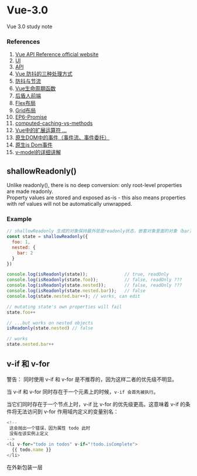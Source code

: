 # Vue-3.0
Vue 3.0 study note

### References
1. [Vue API Reference official website](https://vuejs.org/api)  
2. [UI](https://www.naiveui.com/zh-CN/light/components)  
3. [API](http://111.59.30.30:20002/doc)  
4. [Vue 防抖的三种处理方式](https://blog.csdn.net/qq453660983/article/details/125276335)  
5. [防抖与节流](https://blog.csdn.net/m0_48166663/article/details/121144995)  
6. [Vue生命周期函数](https://blog.csdn.net/weixin_45791692/article/details/124045505)  
7. [后盾人前端](https://doc.houdunren.com/)  
8. [Flex布局](https://juejin.cn/post/7031050931206619172)
9. [Grid布局](https://juejin.cn/post/7031366821106155556)
10. [EP6-Promise](https://blog.csdn.net/m0_46846526/article/details/119345337?ops_request_misc=%257B%2522request%255Fid%2522%253A%2522166607450616782391816539%2522%252C%2522scm%2522%253A%252220140713.130102334..%2522%257D&request_id=166607450616782391816539&biz_id=0&utm_medium=distribute.pc_search_result.none-task-blog-2~all~top_positive~default-2-119345337-null-null.142^v58^pc_search_tree,201^v3^control_1&utm_term=Promise&spm=1018.2226.3001.4187)
11. [computed-caching-vs-methods](https://cn.vuejs.org/guide/essentials/computed.html#computed-caching-vs-methods)
12. [Vue中的扩展运算符 ...](https://blog.csdn.net/weixin_44682587/article/details/113740701)
13. [原生DOM中的事件（事件流、事件委托）](https://blog.csdn.net/weixin_46163658/article/details/121869715)
14. [原生js Dom事件](https://www.jianshu.com/p/b2b8a4186195)
15. [v-model的详细讲解](https://blog.csdn.net/weixin_45215308/article/details/121618639)


## shallowReadonly()

Unlike readonly(), there is no deep conversion: only root-level properties are made readonly.  
Property values are stored and exposed as-is - this also means properties with ref values will not be automatically unwrapped.  

### Example

```js
// shallowReadonly 生成的对象保持最外层是readonly状态，嵌套对象里面的对象（bar)不是readonly
const state = shallowReadonly({
  foo: 1,
  nested: {
    bar: 2
  }
})

console.log(isReadonly(state));              // true, readOnly
console.log(isReadonly(state.foo));          // false, readOnly ???
console.log(isReadonly(state.nested));       // false, readOnly ???
console.log(isReadonly(state.nested.bar));   // false
console.log(state.nested.bar++); // works, can edit

// mutating state's own properties will fail
state.foo++

// ...but works on nested objects
isReadonly(state.nested) // false

// works
state.nested.bar++
```

## v-if 和 v-for  

警告：
同时使用 v-if 和 v-for 是不推荐的，因为这样二者的优先级不明显。

当 v-if 和 v-for 同时存在于一个元素上的时候，`v-if 会首先被执行`。

当它们同时存在于一个节点上时，v-if 比 v-for 的优先级更高。这意味着 v-if 的条件将无法访问到 v-for 作用域内定义的变量别名：
```js
<!--
 这会抛出一个错误，因为属性 todo 此时
 没有在该实例上定义
-->
<li v-for="todo in todos" v-if="!todo.isComplete">
  {{ todo.name }}
</li>
```
在外新包装一层 <template> 再在其上使用 v-for 可以解决这个问题 (这也更加明显易读)：
```js
<template v-for="todo in todos">
  <li v-if="!todo.isComplete">
    {{ todo.name }}
  </li>
</template>
```

## 命名方式
### 骆驼式命名法（camelCase）
  ```
又称驼峰式命名法，是电脑程式编写时的一套命名规则（惯例）。  
正如它的名称CamelCase所表示的那样，是指混合使用大小写字母来构成变量和函数的名字。  
程序员们为了自己的代码能更容易的在同行之间交流，所以多采取统一的可读性比较好的命名方式。  
骆驼式命名法就是当变量名或者函数名是由一个或者多个单词连结在一起，而构成的唯一识别字时，第一个单词以小写字母开始；  
  第二个单词开始以后的每个单词的首字母都采用大写字母。  
  例如：myFirstName、myLastName。
  ```

1. 小驼峰法
  变量一般用小驼峰法标识。

  驼峰法的意思是：除第一个单词之外，其他单词首字母大写。例如：int myStudentCount; 变量myStudentCount的第一个单词全部小写，后面的单词首字母大写。

2. 大驼峰法
  相比小驼峰法，大驼峰法（即帕斯卡命名法）把第一个单词的首字母也大写了。

  常用于类名，命名空间等。例如：public class DataBaseUser;

### 帕斯卡命名法
  ```
  帕斯卡命名法指当变量名和函式名称是由两个或两个以上单字连结在一起，而构成的唯一识别字时，用以增加变量和函式的可读性。

  命名规则：

  单字之间不以空格断开或连接号（-）、底线（_）连结，第一个单字首字母采用大写字母；后续首字母亦用大写字母，例如：FirstName、LastName。  
  每一个单字的首字母都采用大写字母的命名格式，被称为“Pascal命名法”，也有人称之为“大驼峰式命名法”（Upper Camel Case）,为驼峰式大小写的子集。

  帕斯卡命名法是在命名的时候将首字母大写，例如：public void DisplayInfo(); string UserName;二者都是采用了帕斯卡命名法。
  ```

  在C#中，以帕斯卡命名法和骆驼式命名法居多。

  C#中的编码惯例中，给公共成员变量（public）、受保护的成员变量（protect）、或内部成员变量（internal）命名时，应使用帕斯卡命名法，如score，name,Status均为有效地成员变量名；私有成员变量（private）必须以骆驼命名法命名，并以一个下划线开头。
  
 ## 总结：
  ```
  PascalCase：帕斯卡命名法，每个单词首字母大写，又名大驼峰命名法。  

  camelCase：驼峰命名法，第一个单词首字母小写，后面的每个单词首字母大写，又名小驼峰命名法。  

  kebab-case：短横线隔开命名法，每个单词首字母小写。  
  ```
  
  在vue官网上有这样的一句话：
“camelCase vs. kebab-case
HTML 属性是不区分大小写的。所以，当使用的不是字符串模版，camelCased (驼峰式) 命名的 prop 需要转换为相对应的 kebab-case (短横线隔开式) 命名： 如果你使用字符串模版，则没有这些限制。”
#### 重点在这里：
1. html特性不区分大小写：
```html
  <!DOCTYPE html>
<html lang="en">
<head>
    <meta charset="UTF-8">
    <title>prop动态=绑定</title>
    <script src="vue.js"></script>
</head>
<body>

<div id="app">
    <input type="text" v-model="message">
    <!--<child v-bind:myMEssage="message"></child>-->
    <child v-bind:mymessage="message"></child>
    <!--由于HTML的特性不识别大小写，所以“myMEssage”与“mymessage”是一样的，都解析为小写。故而下边的组件也应该是小写。-->
</div>
<script>
    Vue.component('child',{
    //此处都为小写。
        props:['mymessage'],
        template:'<p>{{mymessage}}</p>'
    });
    new Vue({
        el:'#app',
        data:{
            message:''
        }
    })
</script>
</body>
</html>
```
2. 组件中使用camelCased（驼峰式）命名，在html中应改为kebab-case（短横线）命名方式。
  ```html
  <!DOCTYPE html>
<html lang="en">
<head>
    <meta charset="UTF-8">
    <title>prop动态=绑定</title>
    <script src="vue.js"></script>
</head>
<body>

<div id="app">
    <input type="text" v-model="message">
    <child v-bind:my-message="message"></child>
    <!--此处的my-message只能是短横线命名（若为驼峰式则全部转换为小写。）-->
</div>
<script>
    Vue.component('child',{
//        props:['my-message'],
        props:['myMessage'],//props中传递的数据可以为驼峰式也可以为短横线式，他们在此处是相互转换的

        template:'<p>{{myMessage}}</p>'
        // 此处有限制，是字符串模板，{{ }}语法中不能是短横线连接方式。此处只能是驼峰命名方式。若为短横线的命名方式，则会报错。如下图：
    });
    new Vue({
        el:'#app',
        data:{
            message:''
        }
    })
</script>
</body>
</html>
```

### customRef
创建一个自定义的 ref，并对其依赖项跟踪和更新触发进行显式控制
需求: 使用 customRef 实现 debounce(防抖) 的示例  
  
```typescript
<template>
  <h2>App</h2>
  <input v-model="keyword" placeholder="搜索关键字"/>
  <p>{{keyword}}</p>
</template>

<script lang="ts">
/*
customRef:
  创建一个自定义的 ref，并对其依赖项跟踪和更新触发进行显式控制

需求: 
  使用 customRef 实现 debounce 的示例
*/

import { ref, customRef } from 'vue'

export default {
  setup () {
    const keyword = useDebouncedRef('', 500)
    console.log(keyword)
    return {
      keyword
    }
  },
}

/* 
实现hook防抖的函数
*/
// value 传入的数据，将来数据的类型不确定，所以使用泛型。 delay:放抖的时间间隔，默认为200毫秒(ms)
function useDebouncedRef<T>(value: T, delay = 200) {
  let timeoutId: number
  return customRef((track, trigger) => {
    return {
      // get:返回数据
      get() {
        // 告诉Vue追踪数据
        track()
        return value
      },
      // set:设置数据
      set(newValue: T) {
        clearTimeout(timeoutId)
        // 开启定时器
        timeoutId = setTimeout(() => {
          value = newValue
          // 告诉Vue去触发界面更新
          trigger()
        }, delay)
      }
    }
  })
}

</script>
```
